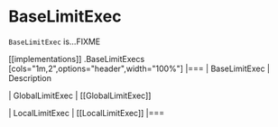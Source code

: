 # BaseLimitExec

`BaseLimitExec` is...FIXME

[[implementations]]
.BaseLimitExecs
[cols="1m,2",options="header",width="100%"]
|===
| BaseLimitExec
| Description

| GlobalLimitExec
| [[GlobalLimitExec]]

| LocalLimitExec
| [[LocalLimitExec]]
|===
